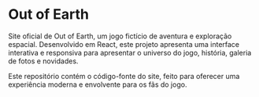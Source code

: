 # Out of Earth

Site oficial de Out of Earth, um jogo fictício de aventura e exploração espacial. Desenvolvido em React, este projeto apresenta uma interface interativa e responsiva para apresentar o universo do jogo, história, galeria de fotos e novidades.

Este repositório contém o código-fonte do site, feito para oferecer uma experiência moderna e envolvente para os fãs do jogo.
